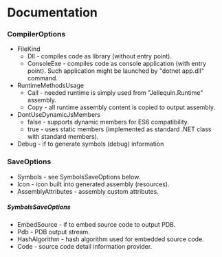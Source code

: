 # Documentation

### CompilerOptions
* FileKind
	- Dll - compiles code as library (without entry point).
	- ConsoleExe - compiles code as console application (with entry point). Such application might be launched by "dotnet app.dll" command.
* RuntimeMethodsUsage
	- Call - needed runtime is simply used from "Jellequin.Runtime" assembly.
	- Copy - all runtime assembly content is copied to output assembly.
* DontUseDynamicJsMembers
	- false - supports dynamic members for ES6 compatibility.
	- true - uses static members (implemented as standard .NET class with standard members).
* Debug - if to generate symbols (debug) information

### SaveOptions
* Symbols - see SymbolsSaveOptions below.
* Icon - icon built into generated assembly (resources).
* AssemblyAttributes - assembly custom attributes.

##### SymbolsSaveOptions
* EmbedSource - if to embed source code to output PDB.
* Pdb - PDB output stream.
* HashAlgorithm - hash algorithm used for embedded source code.
* Code - source code detail information provider.